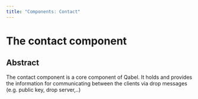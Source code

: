 ```yaml
---
title: "Components: Contact"
---
```

# The contact component
## Abstract
The contact component is a core component of Qabel.
It holds and provides the information for communicating between the clients via drop messages (e.g. public key, drop server,..)
